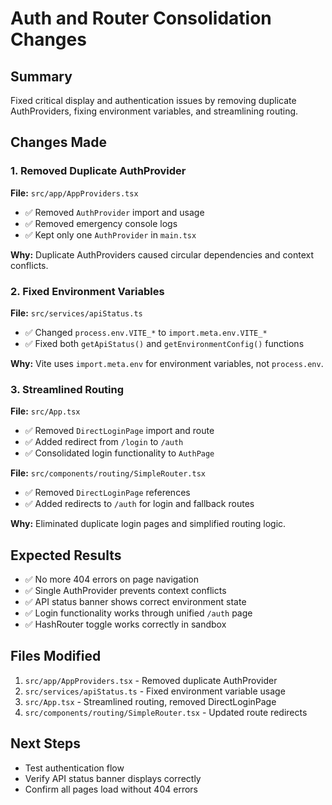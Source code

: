 # Auth and Router Consolidation Changes

## Summary
Fixed critical display and authentication issues by removing duplicate AuthProviders, fixing environment variables, and streamlining routing.

## Changes Made

### 1. Removed Duplicate AuthProvider
**File:** `src/app/AppProviders.tsx`
- ✅ Removed `AuthProvider` import and usage
- ✅ Removed emergency console logs
- ✅ Kept only one `AuthProvider` in `main.tsx`

**Why:** Duplicate AuthProviders caused circular dependencies and context conflicts.

### 2. Fixed Environment Variables
**File:** `src/services/apiStatus.ts`
- ✅ Changed `process.env.VITE_*` to `import.meta.env.VITE_*`
- ✅ Fixed both `getApiStatus()` and `getEnvironmentConfig()` functions

**Why:** Vite uses `import.meta.env` for environment variables, not `process.env`.

### 3. Streamlined Routing
**File:** `src/App.tsx`
- ✅ Removed `DirectLoginPage` import and route
- ✅ Added redirect from `/login` to `/auth`
- ✅ Consolidated login functionality to `AuthPage`

**File:** `src/components/routing/SimpleRouter.tsx`
- ✅ Removed `DirectLoginPage` references
- ✅ Added redirects to `/auth` for login and fallback routes

**Why:** Eliminated duplicate login pages and simplified routing logic.

## Expected Results
- ✅ No more 404 errors on page navigation
- ✅ Single AuthProvider prevents context conflicts
- ✅ API status banner shows correct environment state
- ✅ Login functionality works through unified `/auth` page
- ✅ HashRouter toggle works correctly in sandbox

## Files Modified
1. `src/app/AppProviders.tsx` - Removed duplicate AuthProvider
2. `src/services/apiStatus.ts` - Fixed environment variable usage
3. `src/App.tsx` - Streamlined routing, removed DirectLoginPage
4. `src/components/routing/SimpleRouter.tsx` - Updated route redirects

## Next Steps
- Test authentication flow
- Verify API status banner displays correctly
- Confirm all pages load without 404 errors